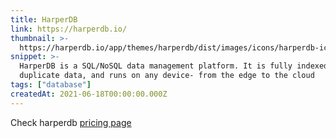```yaml
---
title: HarperDB
link: https://harperdb.io/
thumbnail: >-
  https://harperdb.io/app/themes/harperdb/dist/images/icons/harperdb-icon-192x192.png
snippet: >-
  HarperDB is a SQL/NoSQL data management platform. It is fully indexed, doesn’t
  duplicate data, and runs on any device- from the edge to the cloud
tags: ["database"]
createdAt: 2021-06-18T00:00:00.000Z
---
```

Check harperdb [pricing page](https://harperdb.io/pricing/)